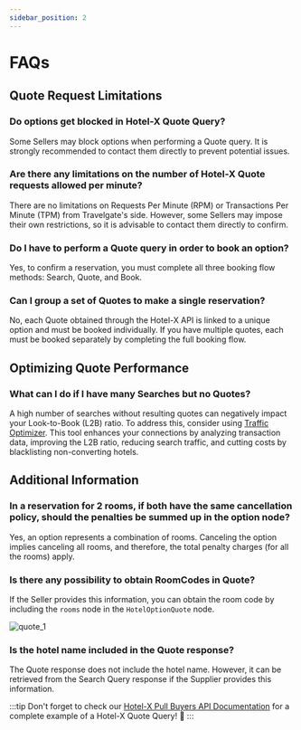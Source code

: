 ```yaml
---
sidebar_position: 2
---
```


# FAQs

## Quote Request Limitations

### Do options get blocked in Hotel-X Quote Query?

Some Sellers may block options when performing a Quote query. It is strongly recommended to contact them directly to prevent potential issues.

### Are there any limitations on the number of Hotel-X Quote requests allowed per minute?

There are no limitations on Requests Per Minute (RPM) or Transactions Per Minute (TPM) from Travelgate's side. However, some Sellers may impose their own restrictions, so it is advisable to contact them directly to confirm.

### Do I have to perform a Quote query in order to book an option?

Yes, to confirm a reservation, you must complete all three booking flow methods: Search, Quote, and Book.

### Can I group a set of Quotes to make a single reservation?

No, each Quote obtained through the Hotel-X API is linked to a unique option and must be booked individually. If you have multiple quotes, each must be booked separately by completing the full booking flow.

## Optimizing Quote Performance

### What can I do if I have many Searches but no Quotes?

A high number of searches without resulting quotes can negatively impact your Look-to-Book (L2B) ratio. To address this, consider using [Traffic Optimizer](/kb/platform/app-features/smart-traffic/traffic-optimizer/traffic-optimizer-details). This tool enhances your connections by analyzing transaction data, improving the L2B ratio, reducing search traffic, and cutting costs by blacklisting non-converting hotels.

## Additional Information

### In a reservation for 2 rooms, if both have the same cancellation policy, should the penalties be summed up in the option node?

Yes, an option represents a combination of rooms. Canceling the option implies canceling all rooms, and therefore, the total penalty charges (for all the rooms) apply.

### Is there any possibility to obtain RoomCodes in Quote?

If the Seller provides this information, you can obtain the room code by including the `rooms` node in the `HotelOptionQuote` node.

![quote_1](https://storage.travelgate.com/kbase/quote_1.jpg)

### Is the hotel name included in the Quote response?

The Quote response does not include the hotel name. However, it can be retrieved from the Search Query response if the Supplier provides this information.

:::tip
Don't forget to check our [Hotel-X Pull Buyers API Documentation](/docs/apis/for-buyers/hotel-x-pull-buyers-api/booking-flow/quote#requests-examples) for a complete example of a Hotel-X Quote Query! 🚀
:::

